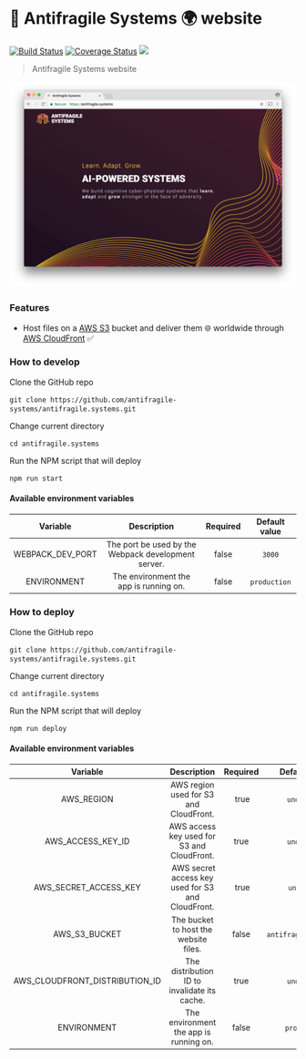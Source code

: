 # :hatching_chick: Antifragile Systems :earth_africa: website

[![Build Status](https://travis-ci.org/antifragile-systems/antifragile.systems.svg?branch=master)](https://travis-ci.org/antifragile-systems/antifragile.systems)
[![Coverage Status](https://coveralls.io/repos/github/antifragile-systems/antifragile.systems/badge.svg?branch=master)](https://coveralls.io/github/antifragile-systems/antifragile.systems?branch=master)
[![](https://img.shields.io/github/release/antifragile-systems/antifragile.systems.svg)](https://github.com/antifragile-systems/antifragile.systems/releases)

> Antifragile Systems website

<p align="center"><img src="share/github/overview.png" width="720"></p>

### Features
* Host files on a [AWS S3](https://aws.amazon.com/s3) bucket and deliver them :globe_with_meridians: worldwide through [AWS CloudFront](https://aws.amazon.com/cloudfront) :white_check_mark:

### How to develop
Clone the GitHub repo
```
git clone https://github.com/antifragile-systems/antifragile.systems.git
```

Change current directory
```
cd antifragile.systems
```

Run the NPM script that will deploy
```
npm run start
```

#### Available environment variables
Variable | Description | Required | Default value
:---:|:---:|:---:|:---:
WEBPACK_DEV_PORT | The port be used by the Webpack development server. | false | `3000`
ENVIRONMENT | The environment the app is running on. | false | `production`

### How to deploy
Clone the GitHub repo
```
git clone https://github.com/antifragile-systems/antifragile.systems.git
```

Change current directory
```
cd antifragile.systems
```

Run the NPM script that will deploy
```
npm run deploy
```

#### Available environment variables
Variable | Description | Required | Default value
:---:|:---:|:---:|:---:
AWS_REGION | AWS region used for S3 and CloudFront. | true | `undefined`
AWS_ACCESS_KEY_ID | AWS access key used for S3 and CloudFront. | true | `undefined`
AWS_SECRET_ACCESS_KEY | AWS secret access key used for S3 and CloudFront. | true | `undefined`
AWS_S3_BUCKET | The bucket to host the website files. | false | `antifragile.systems`
AWS_CLOUDFRONT_DISTRIBUTION_ID | The distribution ID to invalidate its cache. | true | `undefined`
ENVIRONMENT | The environment the app is running on. | false | `production`
